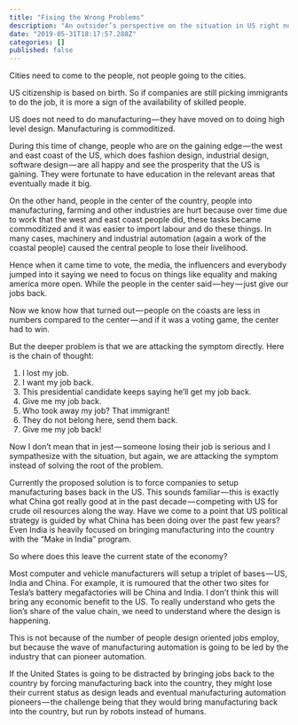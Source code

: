 ```yaml
---
title: "Fixing the Wrong Problems"
description: "An outsider’s perspective on the situation in US right now and how they are attacking the wrong problem."
date: "2019-05-31T18:17:57.288Z"
categories: []
published: false
---
```


Cities need to come to the people, not people going to the cities.

US citizenship is based on birth. So if companies are still picking immigrants to do the job, it is more a sign of the availability of skilled people.

US does not need to do manufacturing — they have moved on to doing high level design. Manufacturing is commoditized.

During this time of change, people who are on the gaining edge — the west and east coast of the US, which does fashion design, industrial design, software design — are all happy and see the prosperity that the US is gaining. They were fortunate to have education in the relevant areas that eventually made it big.

On the other hand, people in the center of the country, people into manufacturing, farming and other industries are hurt because over time due to work that the west and east coast people did, these tasks became commoditized and it was easier to import labour and do these things. In many cases, machinery and industrial automation (again a work of the coastal people) caused the central people to lose their livelihood.

Hence when it came time to vote, the media, the influencers and everybody jumped into it saying we need to focus on things like equality and making america more open. While the people in the center said — hey — just give our jobs back.

Now we know how that turned out — people on the coasts are less in numbers compared to the center — and if it was a voting game, the center had to win.

But the deeper problem is that we are attacking the symptom directly. Here is the chain of thought:

1.  I lost my job.
2.  I want my job back.
3.  This presidential candidate keeps saying he’ll get my job back.
4.  Give me my job back.
5.  Who took away my job? That immigrant!
6.  They do not belong here, send them back.
7.  Give me my job back!

Now I don’t mean that in jest — someone losing their job is serious and I sympathesize with the situation, but again, we are attacking the symptom instead of solving the root of the problem.

Currently the proposed solution is to force companies to setup manufacturing bases back in the US. This sounds familiar — this is exactly what China got really good at in the past decade — competing with US for crude oil resources along the way. Have we come to a point that US political strategy is guided by what China has been doing over the past few years? Even India is heavily focused on bringing manufacturing into the country with the “Make in India” program.

So where does this leave the current state of the economy?

Most computer and vehicle manufacturers will setup a triplet of bases — US, India and China. For example, it is rumoured that the other two sites for Tesla’s battery megafactories will be China and India. I don’t think this will bring any economic benefit to the US. To really understand who gets the lion’s share of the value chain, we need to understand where the design is happening.

This is not because of the number of people design oriented jobs employ, but because the wave of manufacturing automation is going to be led by the industry that can pioneer automation. 

If the United States is going to be distracted by bringing jobs back to the country by forcing manufacturing back into the country, they might lose their current status as design leads and eventual manufacturing automation pioneers — the challenge being that they would bring manufacturing back into the country, but run by robots instead of humans.
